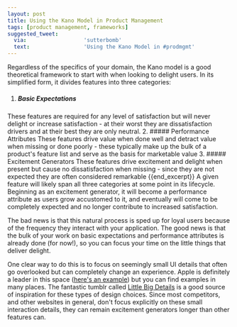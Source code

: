 ```yaml
---
layout: post
title: Using the Kano Model in Product Management
tags: [product management, frameworks]
suggested_tweet:
  via:                  'sutterbomb'
  text:                 'Using the Kano Model in #prodmgmt'
---
```


Regardless of the specifics of your domain, the Kano model is a good theoretical framework to start with when looking to delight users. In its simplified form, it divides features into three categories:

1. ##### Basic Expectations
These features are required for any level of satisfaction but will never delight or increase satisfaction - at their worst they are dissatisfaction drivers and at their best they are only neutral.
2. ##### Performance Attributes
These features drive value when done well and detract value when missing or done poorly - these typically make up the bulk of a product's feature list and serve as the basis for marketable value
3. ##### Excitement Generators
These features drive excitement and delight when present but cause no dissatisfaction when missing - since they are not expected they are often considered remarkable
{{end_excerpt}}
A given feature will likely span all three categories at some point in its lifecycle. Beginning as an excitement generator, it will become a performance attribute as users grow accustomed to it, and eventually will come to be completely expected and no longer contribute to increased satisfaction.

The bad news is that this natural process is sped up for loyal users because of the frequency they interact with your application. The good news is that the bulk of your work on basic expectations and performance attributes is already done (for now!), so you can focus your time on the little things that deliver delight.

One clear way to do this is to focus on seemingly small UI details that often go overlooked but can completely change an experience. Apple is definitely a leader in this space ([here's an example](http://watchingapple.com/2009/11/a-closer-look-at-iphone-transition-animations/)) but you can find examples in many places. The fantastic tumblr called [Little Big Details](http://littlebigdetails.com/) is a good source of inspiration for these types of design choices. Since most competitors, and other websites in general, don't focus explicitly on these small interaction details, they can remain excitement generators longer than other features can.
